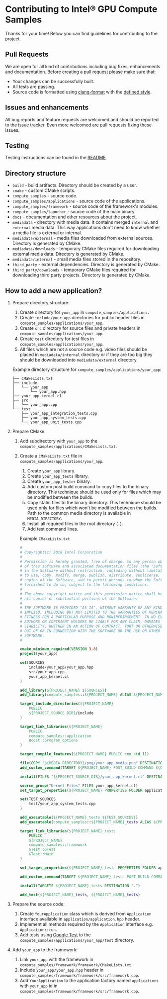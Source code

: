 # Contributing to Intel® GPU Compute Samples
Thanks for your time! Below you can find guidelines for contributing to the project.

## Pull Requests
We are open for all kind of contributions including bug fixes, enhancements and documentation. Before creating a pull request please make sure that:
* Your changes can be successfully built.
* All tests are passing.
* Source code is formatted using [clang-format](https://clang.llvm.org/docs/ClangFormat.html) with the [defined style](.clang-format).

## Issues and enhancements
All bug reports and feature requests are welcomed and should be reported to the [issue tracker](https://github.intel.com/intel/compute-samples/issues). Even more welcomed are pull requests fixing these issues.

## Testing
Testing instructions can be found in the [README](README.md).

## Directory structure
* `build` - build artifacts. Directory should be created by a user.
* `cmake` - custom CMake scripts.
* `compute_samples` - source code.
* `compute_samples/applications` - source code of the applications.
* `compute_samples/framework` - source code of the framework's modules.
* `compute_samples/launcher` - source code of the main binary.
* `docs` - documentation and other resources about the project.
* `mediadata` - directory with media data. It contains merged `internal` and `external` media data. This way applications don't need to know whether a media file is external or internal.
* `mediadata/external` - media files downloaded from external sources. Directory is generated by CMake.
* `mediadata/downloads` - temporary CMake files required for downloading external media data. Directory is generated by CMake.
* `mediadata/internal` - small media files stored in the repository.
* `third_party` - external dependencies. Directory is generated by CMake.
* `third_party/downloads` - temporary CMake files required for downloading third party projects. Directory is generated by CMake.

## How to add a new application?
1. Prepare directory structure:
    1. Create directory for `your_app` in `compute_samples/applications`.
    1. Create `include/your_app` directories for public header files in `compute_samples/applications/your_app`.
    1. Create `src` directory for source files and private headers in `compute_samples/applications/your_app`.
    1. Create `test` directory for test files in `compute_samples/applications/your_app`.
    1. All files which are not a source code e.g. video files should be placed in `mediadata/internal` directory or if they are too big they should be downloaded into `mediadata/external` directory.

    Example directory structure for `compute_samples/applications/your_app`:
    ```
    ├── CMakeLists.txt
    ├── include
    │   └── your_app
    │       └── your_app.hpp
    ├── your_app_kernel.cl
    ├── src
    │   └── your_app.cpp
    └── test
        ├── your_app_integration_tests.cpp
        ├── your_app_system_tests.cpp
        └── your_app_unit_tests.cpp
    ```
1. Prepare CMake:
    1. Add subdirectory with `your_app` to the `compute_samples/applications/CMakeLists.txt`.
    1. Create a `CMakeLists.txt` file in `compute_samples/applications/your_app`.
        1. Create `your_app` library.
        1. Create `your_app_tests` library.
        1. Create `your_app_tester` binary.
        1. Add custom post build command to copy files to the binary directory. This technique should be used only for files which may be modified between the builds.
        1. Copy static files to the binary directory. This technique should be used only for files which won't be modified between the builds. Path to the common media directory is available in `MEDIA_DIRECTORY`.
        1. Install all required files in the root directory (`.`).
        1. Add test command lines.

        Example `CMakeLists.txt`
        ```CMake
        #
        # Copyright(c) 2018 Intel Corporation
        #
        # Permission is hereby granted, free of charge, to any person obtaining a copy
        # of this software and associated documentation files (the "Software"), to deal
        # in the Software without restriction, including without limitation the rights
        # to use, copy, modify, merge, publish, distribute, sublicense, and/or sell
        # copies of the Software, and to permit persons to whom the Software is
        # furnished to do so, subject to the following conditions:
        #
        # The above copyright notice and this permission notice shall be included in
        # all copies or substantial portions of the Software.
        #
        # THE SOFTWARE IS PROVIDED "AS IS", WITHOUT WARRANTY OF ANY KIND, EXPRESS OR
        # IMPLIED, INCLUDING BUT NOT LIMITED TO THE WARRANTIES OF MERCHANTABILITY,
        # FITNESS FOR A PARTICULAR PURPOSE AND NONINFRINGEMENT. IN NO EVENT SHALL THE
        # AUTHORS OR COPYRIGHT HOLDERS BE LIABLE FOR ANY CLAIM, DAMAGES OR OTHER
        # LIABILITY, WHETHER IN AN ACTION OF CONTRACT, TORT OR OTHERWISE, ARISING FROM,
        # OUT OF OR IN CONNECTION WITH THE SOFTWARE OR THE USE OR OTHER DEALINGS IN THE
        # SOFTWARE.
        #

        cmake_minimum_required(VERSION 3.8)
        project(your_app)

        set(SOURCES
            include/your_app/your_app.hpp
            src/your_app.cpp
            your_app_kernel.cl
        )

        add_library(${PROJECT_NAME} ${SOURCES})
        add_library(compute_samples::${PROJECT_NAME} ALIAS ${PROJECT_NAME})

        target_include_directories(${PROJECT_NAME}
            PUBLIC
            ${PROJECT_SOURCE_DIR}/include
        )

        target_link_libraries(${PROJECT_NAME}
            PUBLIC
            compute_samples::application
            Boost::program_options
        )

        target_compile_features(${PROJECT_NAME} PUBLIC cxx_std_11)

        file(COPY "${MEDIA_DIRECTORY}/png/your_app_media.png" DESTINATION ${CMAKE_BINARY_DIR})
        add_custom_command(TARGET ${PROJECT_NAME} POST_BUILD COMMAND ${CMAKE_COMMAND} -E copy_if_different "${PROJECT_SOURCE_DIR}/your_app_kernel.cl" ${CMAKE_BINARY_DIR})

        install(FILES "${PROJECT_SOURCE_DIR}/your_app_kernel.cl" DESTINATION ".")

        source_group("Kernel Files" FILES your_app_kernel.cl)
        set_target_properties(${PROJECT_NAME} PROPERTIES FOLDER applications/${PROJECT_NAME})

        set(TEST_SOURCES
            test/your_app_system_tests.cpp
        )

        add_executable(${PROJECT_NAME}_tests ${TEST_SOURCES})
        add_executable(compute_samples::${PROJECT_NAME}_tests ALIAS ${PROJECT_NAME}_tests)

        target_link_libraries(${PROJECT_NAME}_tests
            PUBLIC
            ${PROJECT_NAME}
            compute_samples::framework
            GTest::GTest
            GTest::Main
        )

        set_target_properties(${PROJECT_NAME}_tests PROPERTIES FOLDER applications/${PROJECT_NAME})

        add_custom_command(TARGET ${PROJECT_NAME}_tests POST_BUILD COMMAND ${CMAKE_COMMAND} -E copy_if_different "${PROJECT_SOURCE_DIR}/your_app_kernel.cl" ${CMAKE_CURRENT_BINARY_DIR})

        install(TARGETS ${PROJECT_NAME}_tests DESTINATION ".")

        add_test(${PROJECT_NAME}_tests, ${PROJECT_NAME}_tests)
        ```
1. Prepare the source code:
    1. Create `YourApplication` class which is derived from `Application` interface available in `application/application.hpp` header.
    1. Implement all methods required by the `Application` interface e.g. `Application::run`.
    1. Add tests using [Google Test](https://github.com/google/googletest) to the `compute_samples/applications/your_app/test` directory.
1. Add `your_app` to the framework:
    1. Link `your_app` with the framework in `compute_samples/framework/framework/CMakeLists.txt`.
    1. Include `your_app/your_app.hpp` header in `compute_samples/framework/framework/src/framework.cpp`.
    1. Add `YourApplication` to the application factory named `applications` with `your_app` id in `compute_samples/framework/framework/src/framework.cpp`.
